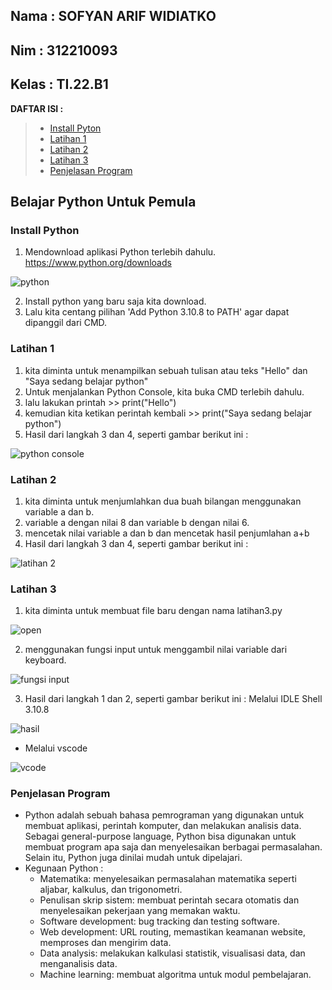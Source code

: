 Nama    : SOFYAN ARIF WIDIATKO
--------------------------------------------------------------
Nim     : 312210093
--------------------------------------------------------------
Kelas   : TI.22.B1
--------------------------------------------------------------

**DAFTAR ISI :**
> - [Install Pyton](#Install-Pyton)
> - [Latihan 1](#latihan-1)
> - [Latihan 2](#latihan-2)
> - [Latihan 3](#latihan-3)
> - [Penjelasan Program](#Penjelasan-Program)

<h2> Belajar Python Untuk Pemula </h2>


### Install Python

1.  Mendownload aplikasi Python terlebih dahulu. https://www.python.org/downloads

![python](https://user-images.githubusercontent.com/79274212/196760522-d7e2d382-193a-43c4-b19e-f5560a7845bd.PNG)
<img scr="https://user-images.githubusercontent.com/79274212/196760522-d7e2d382-193a-43c4-b19e-f5560a7845bd.PNG">

2.  Install python yang baru saja kita download.
3.  Lalu kita centang pilihan 'Add Python 3.10.8 to PATH' agar dapat dipanggil dari CMD.

### Latihan 1
1.  kita diminta untuk menampilkan sebuah tulisan atau teks "Hello" dan "Saya sedang belajar python"
2.  Untuk menjalankan Python Console, kita buka CMD terlebih dahulu.
3.  lalu lakukan printah >> print("Hello")
4.  kemudian kita ketikan perintah kembali >> print("Saya sedang belajar python")
5.  Hasil dari langkah 3 dan 4, seperti gambar berikut ini :

![python console](https://user-images.githubusercontent.com/79274212/196760520-48f96b58-f932-40ed-8392-737556a4bcc6.PNG)

### Latihan 2
1.  kita diminta untuk menjumlahkan dua buah bilangan menggunakan variable a dan b.
2.  variable a dengan nilai 8 dan variable b dengan nilai 6.
3.  mencetak nilai variable a dan b dan mencetak hasil penjumlahan a+b
4.  Hasil dari langkah 3 dan 4, seperti gambar berikut ini :

![latihan 2](https://user-images.githubusercontent.com/79274212/196760513-6ce1ce4d-f39a-4287-be3c-40ef137d14b0.PNG)


### Latihan 3
1.  kita diminta untuk membuat file baru dengan nama latihan3.py

![open](https://user-images.githubusercontent.com/79274212/196762650-a6af943e-1211-4737-abe3-e2a3dff1382d.PNG)

2.  menggunakan fungsi input untuk menggambil nilai variable dari keyboard.

![fungsi input](https://user-images.githubusercontent.com/79274212/196760502-60f31d9e-8417-4e49-9648-06f39f1e38eb.PNG)

3.  Hasil dari langkah 1 dan 2, seperti gambar berikut ini :
    Melalui IDLE Shell 3.10.8

![hasil](https://user-images.githubusercontent.com/79274212/196763454-a1d855cf-bb14-4773-9700-5ed4cde8f676.PNG)

*   Melalui vscode

![vcode](https://user-images.githubusercontent.com/79274212/196762664-37ac9a94-73f6-4599-bea9-281c13b24772.PNG)


### Penjelasan Program

*   Python adalah sebuah bahasa pemrograman yang digunakan untuk membuat aplikasi, perintah komputer, dan melakukan analisis data. Sebagai general-purpose language, Python bisa digunakan untuk membuat program apa saja dan menyelesaikan berbagai permasalahan. Selain itu, Python juga dinilai mudah untuk dipelajari.
*   Kegunaan Python :
    -  Matematika: menyelesaikan permasalahan matematika seperti aljabar, kalkulus, dan trigonometri.
    -  Penulisan skrip sistem: membuat perintah secara otomatis dan menyelesaikan pekerjaan yang memakan waktu.
    -  Software development: bug tracking dan testing software.
    -  Web development: URL routing, memastikan keamanan website, memproses dan mengirim data.
    -  Data analysis: melakukan kalkulasi statistik, visualisasi data, dan menganalisis data.
    -  Machine learning: membuat algoritma untuk modul pembelajaran.






